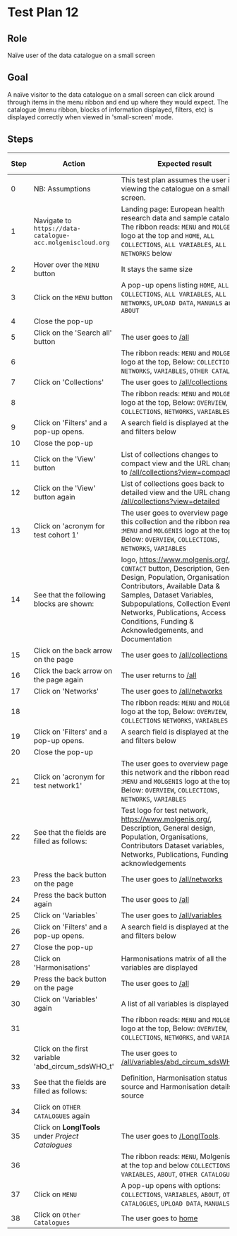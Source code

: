 # Test Plan 12

## Role

Naïve user of the data catalogue on a small screen

## Goal

A naïve visitor to the data catalogue on a small screen can click around through items in the menu ribbon
and end up where they would expect.
The catalogue (menu ribbon, blocks of information displayed, filters, etc) is displayed correctly
when viewed in 'small-screen' mode.

## Steps

| Step | Action | Expected result | Github bug/issue | Playwright test |
| ---- | ------ | --------------- |----------------- | --------------- |
| 0 | NB: Assumptions | This test plan assumes the user is viewing the catalogue on a small screen. | | |
| 1 | Navigate to `https://data-catalogue-acc.molgeniscloud.org` | Landing page: European health research data and sample catalogue. The ribbon reads: `MENU` and `MOLGENIS` logo at the top and `HOME`, `ALL COLLECTIONS`, `ALL VARIABLES`, `ALL NETWORKS` below | | |
| 2 | Hover over the `MENU` button | It stays the same size | | |
| 3 | Click on the `MENU` button | A pop-up opens listing `HOME`, `ALL COLLECTIONS`, `ALL VARIABLES`, `ALL NETWORKS`, `UPLOAD DATA`, `MANUALS` and `ABOUT` | | |
| 4 | Close the pop-up | | | |
| 5 | Click on the 'Search all' button | The user goes to [/all](https://data-catalogue-acc.molgeniscloud.org/all) | | |
| 6 | | The ribbon reads: `MENU` and `MOLGENIS` logo at the top, Below: `COLLECTIONS`, `NETWORKS`, `VARIABLES`, `OTHER CATALOGUES` | | |
| 7 | Click on 'Collections' | The user goes to  [/all/collections](https://data-catalogue-acc.molgeniscloud.org/all/collections) | | |
| 8 | | The ribbon reads: `MENU` and `MOLGENIS` logo at the top, Below: `OVERVIEW`, `COLLECTIONS`, `NETWORKS`, `VARIABLES` | | |
| 9 | Click on 'Filters' and a pop-up opens. | A search field is displayed at the top and filters below | | |
| 10 | Close the pop-up | | | |
| 11 | Click on the 'View' button | List of collections changes to compact view and the URL changes to [/all/collections?view=compact](https://data-catalogue-acc.molgeniscloud.org/all/collections?view=compact) | | |
| 12 | Click on the 'View' button again | List of collections goes back to detailed view and the URL changes to [/all/collections?view=detailed](https://data-catalogue-acc.molgeniscloud.org/all/collections?view=detailed) | | |
| 13 | Click on 'acronym for test cohort 1' | The user goes to overview page for this collection and the ribbon reads :`MENU` and `MOLGENIS` logo at the top, Below: `OVERVIEW`, `COLLECTIONS`, `NETWORKS`, `VARIABLES` | | |
| 14 | See that the following blocks are shown: | logo, <https://www.molgenis.org/>, `CONTACT` button, Description, General Design, Population, Organisations, Contributors, Available Data & Samples, Dataset Variables, Subpopulations, Collection Events, Networks, Publications, Access Conditions, Funding & Acknowledgements, and Documentation | | |
| 15 | Click on the back arrow on the page| The user goes to  [/all/collections](https://data-catalogue-acc.molgeniscloud.org/all/collections) | | |
| 16 | Click the back arrow on the page again | The user returns to [/all](https://data-catalogue-acc.molgeniscloud.org/all) | | |
| 17 | Click on 'Networks'| The user goes to [/all/networks](https://data-catalogue-acc.molgeniscloud.org/all/networks) | | |
| 18 | | The ribbon reads: `MENU` and `MOLGENIS` logo at the top, Below: `OVERVIEW`, `COLLECTIONS` `NETWORKS`, `VARIABLES` | | |
| 19 | Click on 'Filters' and a pop-up opens. | A search field is displayed at the top and filters below | | |
| 20 | Close the pop-up | | | |
| 21 | Click on 'acronym for test network1' | The user goes to overview page for this network and the ribbon reads :`MENU` and `MOLGENIS` logo at the top, Below: `OVERVIEW`, `COLLECTIONS`, `NETWORKS`, `VARIABLES` | | |
| 22 | See that the fields are filled as follows: | Test logo for test network, <https://www.molgenis.org/>, Description, General design, Population, Organisations, Contributors Dataset variables, Networks, Publications, Funding & acknowledgements | | |
| 23 | Press the back button on the page | The user goes to [/all/networks](https://data-catalogue-acc.molgeniscloud.org/all/networks) | | |
| 24 | Press the back button again | The user goes to [/all](https://data-catalogue-acc.molgeniscloud.org/all) | | |
| 25 | Click on 'Variables` | The user goes to [/all/variables](https://data-catalogue-acc.molgeniscloud.org/all/variables) | | |
| 26 | Click on 'Filters' and a pop-up opens. | A search field is displayed at the top and filters below | | |
| 27 | Close the pop-up | | | |
| 28 | Click on 'Harmonisations' | Harmonisations matrix of all the variables are displayed | | |
| 29 | Press the back button on the page | The user goes to [/all](https://data-catalogue-acc.molgeniscloud.org/all) | | |
| 30 | Click on 'Variables' again | A list of all variables is displayed | | |
| 31 | | The ribbon reads: `MENU` and `MOLGENIS` logo at the top, Below: `OVERVIEW`, `COLLECTIONS`, `NETWORKS`,  and `VARIABLES` | | |
| 32 | Click on the first variable 'abd_circum_sdsWHO_t' | The user goes to [/all/variables/abd_circum_sdsWHO_t...](https://data-catalogue-acc.molgeniscloud.org/all/variables/abd_circum_sdsWHO_t-ATHLETE-outcome_ath-ATHLETE?keys={%22name%22:%22abd_circum_sdsWHO_t%22,%22resource%22:{%22id%22:%22ATHLETE%22},%22dataset%22:{%22name%22:%22outcome_ath%22,%22resource%22:{%22id%22:%22ATHLETE%22}}}) | | |
| 33 | See that the fields are filled as follows: | Definition, Harmonisation status per source and Harmonisation details per source | | |
| 34 | Click on `OTHER CATALOGUES` again | | | |
| 35 | Click on **LongITools** under *Project Catalogues* | The user goes to [/LongITools](https://data-catalogue-acc.molgeniscloud.org/LongITools). | | |
| 36 | | The ribbon reads: `MENU`, Molgenis logo at the top and below `COLLECTIONS`, `VARIABLES`, `ABOUT`, `OTHER CATALOGUES` | | |
| 37 | Click on `MENU` | A pop-up opens with options: `COLLECTIONS`, `VARIABLES`, `ABOUT`, `OTHER CATALOGUES`, `UPLOAD DATA`, `MANUALS` | | |
| 38 | Click on `Other Catalogues` | The user goes to [home](https://data-catalogue-acc.molgeniscloud.org/) | | |
